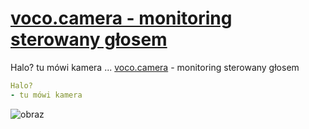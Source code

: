 # [voco.camera - monitoring sterowany głosem](https://www.voco.camera)

Halo? tu mówi kamera ... [voco.camera](https://www.voco.camera) - monitoring sterowany głosem

```yaml
Halo?
- tu mówi kamera
```
![obraz](https://github.com/user-attachments/assets/ddbc94f0-4b51-44d8-b89d-4da9b470efc8)

